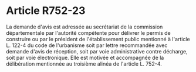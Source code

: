 # Article R752-23

La demande d'avis est adressée au secrétariat de la commission départementale par l'autorité compétente pour délivrer le permis de construire ou par le président de l'établissement public mentionné à l'article L. 122-4 du code de l'urbanisme soit par lettre recommandée avec demande d'avis de réception, soit par voie administrative contre décharge, soit par voie électronique. Elle est motivée et accompagnée de la délibération mentionnée au troisième alinéa de l'article L. 752-4.
